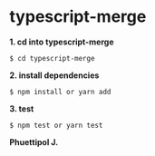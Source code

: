 # typescript-merge



 **1. cd into typescript-merge**
 ```
$ cd typescript-merge
```
**2. install dependencies**
```
$ npm install or yarn add
```
**3. test**
```
$ npm test or yarn test
```

**Phuettipol J.**
